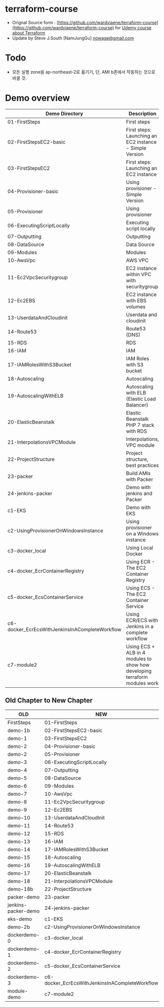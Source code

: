 # terraform-course
* Orignal Source form : [https://github.com/wardviaene/terraform-course](https://github.com/wardviaene/terraform-course) for  [Udemy course about Terraform](https://www.udemy.com/learn-devops-infrastructure-automation-with-terraform/?couponCode=TERRAFORM_GIT)
* Update by Steve J.South [NamJungGu] <nowage@gmail.com>

# Todo
* 모든 실행 zone을 ap-northeast-2로 옮기기, 단, AMI b존에서 작동하는 것으로 바꿀 것.

# Demo overview
Demo Directory                                  | Description
------------------------------------------------| -------------
01-FirstSteps                                   | First steps
02-FirstStepsEC2-basic                          | First steps: Launching an EC2 instance - Simple Version
03-FirstStepsEC2                                | First steps: Launching an EC2 instance
04-Provisioner-basic                            | Using provisioner - Simple Version
05-Provisioner                                  | Using provisioner
06-ExecutingScriptLocally                       | Executing script locally
07-Outputting                                   | Outputting
08-DataSource                                   | Data Source
09-Modules                                      | Modules
10-AwsVpc                                       | AWS VPC
11-Ec2VpcSecuritygroup                          | EC2 instance within VPC with securitygroup
12-Ec2EBS                                       | EC2 instance with EBS volumes
13-UserdataAndCloudinit                         | Userdata and cloudinit
14-Route53                                      | Route53 (DNS)
15-RDS                                          | RDS
16-IAM                                          | IAM
17-IAMRolesWithS3Bucket                         | IAM Roles with S3 bucket
18-Autoscaling                                  | Autoscaling
19-AutoscalingWithELB                           | Autoscaling with ELB (Elastic Load Balancer)
20-ElasticBeanstalk                             | Elastic Beanstalk PHP 7 stack with RDS
21-InterpolationsVPCModule                      | Interpolations, VPC module
22-ProjectStructure                             | Project structure, best practices
23-packer                                       | Build AMIs with Packer
24-jenkins-packer                               | Demo with jenkins and Packer
c1-EKS                                          | Demo with EKS
c2-UsingProvisionerOnWindowsInstance            | Using provisioner on a Windows instance
c3-docker_local                                 | Using Local Docker 
c4-docker_EcrContainerRegistry                  | Using ECR - The EC2 Container Registry
c5-docker_EcsContainerService                   | Using ECS - The EC2 Container Service
c6-docker_EcrEcsWithJenkinsInACompleteWorkflow  | Using ECR/ECS with Jenkins in a complete workflow
c7-module2                                      | Using ECS + ALB in 4 modules to show how developing terraform modules work





## Old Chapter to New Chapter
OLD                  | NEW
---------------------|------------------------------------------
FirstSteps           |  01-FirstSteps              
demo-1b              |  02-FirstStepsEC2-basic          
demo-1               |  03-FirstStepsEC2         
demo-2               |  04-Provisioner-basic         
demo-2               |  05-Provisioner         
demo-3               |  06-ExecutingScriptLocally         
demo-4               |  07-Outputting         
demo-5               |  08-DataSource         
demo-6               |  09-Modules         
demo-7               |  10-AwsVpc         
demo-8               |  11-Ec2VpcSecuritygroup         
demo-9               |  12-Ec2EBS         
demo-10              |  13-UserdataAndCloudInit          
demo-11              |  14-Route53          
demo-12              |  15-RDS          
demo-13              |  16-IAM          
demo-14              |  17-IAMRolesWithS3Bucket          
demo-15              |  18-Autoscaling          
demo-16              |  19-AutoscalingWithELB          
demo-17              |  20-ElasticBeanstalk          
demo-18              |  21-InterpolationsVPCModule          
demo-18b             |  22-ProjectStructure           
packer-demo          |  23-packer                      
jenkins-packer-demo  |  24-jenkins-packer                       
eks-demo             |  c1-EKS                       
demo-2b              |  c2-UsingProvisionerOnWindowsInstance          
dockerdemo-0         |  c3-docker_local               
dockerdemo-1         |  c4-docker_EcrContainerRegistry               
dockerdemo-2         |  c5-docker_EcsContainerService               
dockerdemo-3         |  c6-docker_EcrEcsWithJenkinsInACompleteWorkflow               
module-demo          |  c7-module2                                                             










